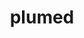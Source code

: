---
title: "plumed"
layout: cache
categories: [package, develop]
meta: {"compilers": ["gcc@11.4.0", "intel-oneapi-compilers@2025.1.0"], "num_specs": 31, "num_specs_by_stack": {"e4s": 9, "e4s-neoverse-v2": 10, "e4s-oneapi": 12, "root": 31}, "oss": ["ubuntu22.04"], "platforms": ["linux"], "stacks": ["e4s", "e4s-neoverse-v2", "e4s-oneapi", "root"], "targets": ["neoverse_v2", "x86_64_v3"], "versions": ["2.9.2"]}
spec_details: [{"compiler": "intel-oneapi-compilers@2025.1.0", "hash": "26fumonmhvk22uzhan77iixit7dqwwh7", "os": "ubuntu22.04", "platform": "linux", "size": "-", "stacks": ["e4s-oneapi", "root"], "target": "x86_64_v3", "variants": ["arrayfire=none", "build_system=autotools", "+gsl", "+mpi", "optional_modules:=all", "+shared"], "versions": ["2.9.2"]}, {"compiler": "gcc@11.4.0", "hash": "2h7gh5omfdy3aorr7xw2xvxztydy6wwf", "os": "ubuntu22.04", "platform": "linux", "size": "-", "stacks": ["e4s-neoverse-v2", "root"], "target": "neoverse_v2", "variants": ["arrayfire=none", "build_system=autotools", "+gsl", "+mpi", "optional_modules:=all", "+shared"], "versions": ["2.9.2"]}, {"compiler": "intel-oneapi-compilers@2025.1.0", "hash": "2ma6gqfwg4udihsf7qttbbihcxnph4sh", "os": "ubuntu22.04", "platform": "linux", "size": "-", "stacks": ["e4s-oneapi", "root"], "target": "x86_64_v3", "variants": ["arrayfire=none", "build_system=autotools", "+gsl", "+mpi", "optional_modules:=all", "+shared"], "versions": ["2.9.2"]}, {"compiler": "intel-oneapi-compilers@2025.1.0", "hash": "4ddqqjkol4kfkw5x3u4umxxf5w7ajg56", "os": "ubuntu22.04", "platform": "linux", "size": "-", "stacks": ["e4s-oneapi", "root"], "target": "x86_64_v3", "variants": ["arrayfire=none", "build_system=autotools", "+gsl", "+mpi", "optional_modules:=all", "+shared"], "versions": ["2.9.2"]}, {"compiler": "intel-oneapi-compilers@2025.1.0", "hash": "4dmyml6y45wpdfmzdvebk4enkqk6nm4z", "os": "ubuntu22.04", "platform": "linux", "size": "-", "stacks": ["e4s-oneapi", "root"], "target": "x86_64_v3", "variants": ["arrayfire=none", "build_system=autotools", "+gsl", "+mpi", "optional_modules:=all", "+shared"], "versions": ["2.9.2"]}, {"compiler": "gcc@11.4.0", "hash": "4ofi5einisyespt75kslz4oabvykrunw", "os": "ubuntu22.04", "platform": "linux", "size": "-", "stacks": ["e4s-neoverse-v2", "root"], "target": "neoverse_v2", "variants": ["arrayfire=none", "build_system=autotools", "+gsl", "+mpi", "optional_modules:=all", "+shared"], "versions": ["2.9.2"]}, {"compiler": "gcc@11.4.0", "hash": "5p3ssrhu3jncsnjksjv6qsymlmdec674", "os": "ubuntu22.04", "platform": "linux", "size": "-", "stacks": ["e4s-neoverse-v2", "root"], "target": "neoverse_v2", "variants": ["arrayfire=none", "build_system=autotools", "+gsl", "+mpi", "optional_modules:=all", "+shared"], "versions": ["2.9.2"]}, {"compiler": "intel-oneapi-compilers@2025.1.0", "hash": "6pp4sc45w63hdngrl2mbzus7rm75bbdl", "os": "ubuntu22.04", "platform": "linux", "size": "-", "stacks": ["e4s-oneapi", "root"], "target": "x86_64_v3", "variants": ["arrayfire=none", "build_system=autotools", "+gsl", "+mpi", "optional_modules:=all", "+shared"], "versions": ["2.9.2"]}, {"compiler": "intel-oneapi-compilers@2025.1.0", "hash": "ajph4qfiqo5ucj3kri5jhlwzloqnggi7", "os": "ubuntu22.04", "platform": "linux", "size": "-", "stacks": ["e4s-oneapi", "root"], "target": "x86_64_v3", "variants": ["arrayfire=none", "build_system=autotools", "+gsl", "+mpi", "optional_modules:=all", "+shared"], "versions": ["2.9.2"]}, {"compiler": "gcc@11.4.0", "hash": "ggvm6horcmazfuat3xrqb3kgozehu6gv", "os": "ubuntu22.04", "platform": "linux", "size": "-", "stacks": ["e4s", "root"], "target": "x86_64_v3", "variants": ["arrayfire=none", "build_system=autotools", "+gsl", "+mpi", "optional_modules:=all", "+shared"], "versions": ["2.9.2"]}, {"compiler": "gcc@11.4.0", "hash": "grckn463n32pbjkgmwa56uegpizluaex", "os": "ubuntu22.04", "platform": "linux", "size": "-", "stacks": ["e4s-neoverse-v2", "root"], "target": "neoverse_v2", "variants": ["arrayfire=none", "build_system=autotools", "+gsl", "+mpi", "optional_modules:=all", "+shared"], "versions": ["2.9.2"]}, {"compiler": "gcc@11.4.0", "hash": "gy7qttbl5fpxjv3lgubsyz3rmr5avv2w", "os": "ubuntu22.04", "platform": "linux", "size": "-", "stacks": ["e4s", "root"], "target": "x86_64_v3", "variants": ["arrayfire=none", "build_system=autotools", "+gsl", "+mpi", "optional_modules:=all", "+shared"], "versions": ["2.9.2"]}, {"compiler": "intel-oneapi-compilers@2025.1.0", "hash": "hgzxqphaetlflpv6bw2okuu6vdij5tus", "os": "ubuntu22.04", "platform": "linux", "size": "-", "stacks": ["e4s-oneapi", "root"], "target": "x86_64_v3", "variants": ["arrayfire=none", "build_system=autotools", "+gsl", "+mpi", "optional_modules:=all", "+shared"], "versions": ["2.9.2"]}, {"compiler": "gcc@11.4.0", "hash": "ilxv6ecnehq6fimeuxdipywnx352lnih", "os": "ubuntu22.04", "platform": "linux", "size": "-", "stacks": ["e4s", "root"], "target": "x86_64_v3", "variants": ["arrayfire=none", "build_system=autotools", "+gsl", "+mpi", "optional_modules:=all", "+shared"], "versions": ["2.9.2"]}, {"compiler": "gcc@11.4.0", "hash": "jdrqgkhcoco4pq67xpv32d6xi3nm2sqj", "os": "ubuntu22.04", "platform": "linux", "size": "-", "stacks": ["e4s-neoverse-v2", "root"], "target": "neoverse_v2", "variants": ["arrayfire=none", "build_system=autotools", "+gsl", "+mpi", "optional_modules:=all", "+shared"], "versions": ["2.9.2"]}, {"compiler": "gcc@11.4.0", "hash": "kfjzmqiil5ebh3ibodmqwpwhfy6o2eai", "os": "ubuntu22.04", "platform": "linux", "size": "-", "stacks": ["e4s", "root"], "target": "x86_64_v3", "variants": ["arrayfire=none", "build_system=autotools", "+gsl", "+mpi", "optional_modules:=all", "+shared"], "versions": ["2.9.2"]}, {"compiler": "gcc@11.4.0", "hash": "n42vzxnfv3hjsd7rb6jg6pil5durtjzs", "os": "ubuntu22.04", "platform": "linux", "size": "-", "stacks": ["e4s", "root"], "target": "x86_64_v3", "variants": ["arrayfire=none", "build_system=autotools", "+gsl", "+mpi", "optional_modules:=all", "+shared"], "versions": ["2.9.2"]}, {"compiler": "gcc@11.4.0", "hash": "nvmnouw4gllp4t434qve2vfjwpebcll6", "os": "ubuntu22.04", "platform": "linux", "size": "-", "stacks": ["e4s-neoverse-v2", "root"], "target": "neoverse_v2", "variants": ["arrayfire=none", "build_system=autotools", "+gsl", "+mpi", "optional_modules:=all", "+shared"], "versions": ["2.9.2"]}, {"compiler": "gcc@11.4.0", "hash": "of6voacq6bjmys3zppm4z5ym2b2a324q", "os": "ubuntu22.04", "platform": "linux", "size": "-", "stacks": ["e4s-neoverse-v2", "root"], "target": "neoverse_v2", "variants": ["arrayfire=none", "build_system=autotools", "+gsl", "+mpi", "optional_modules:=all", "+shared"], "versions": ["2.9.2"]}, {"compiler": "gcc@11.4.0", "hash": "rixnct43g4okpxaxsb7uzr3m5tzxv7ob", "os": "ubuntu22.04", "platform": "linux", "size": "-", "stacks": ["e4s", "root"], "target": "x86_64_v3", "variants": ["arrayfire=none", "build_system=autotools", "+gsl", "+mpi", "optional_modules:=all", "+shared"], "versions": ["2.9.2"]}, {"compiler": "intel-oneapi-compilers@2025.1.0", "hash": "sbbaawdzcccidpuwr4ppdunxzutvxkae", "os": "ubuntu22.04", "platform": "linux", "size": "-", "stacks": ["e4s-oneapi", "root"], "target": "x86_64_v3", "variants": ["arrayfire=none", "build_system=autotools", "+gsl", "+mpi", "optional_modules:=all", "+shared"], "versions": ["2.9.2"]}, {"compiler": "gcc@11.4.0", "hash": "spm5gxdwhhgrf7yljhfnuwcernefkkey", "os": "ubuntu22.04", "platform": "linux", "size": "-", "stacks": ["e4s", "root"], "target": "x86_64_v3", "variants": ["arrayfire=none", "build_system=autotools", "+gsl", "+mpi", "optional_modules:=all", "+shared"], "versions": ["2.9.2"]}, {"compiler": "intel-oneapi-compilers@2025.1.0", "hash": "sqgwnnvkumzoakbqjjraxiegtb7loolp", "os": "ubuntu22.04", "platform": "linux", "size": "-", "stacks": ["e4s-oneapi", "root"], "target": "x86_64_v3", "variants": ["arrayfire=none", "build_system=autotools", "+gsl", "+mpi", "optional_modules:=all", "+shared"], "versions": ["2.9.2"]}, {"compiler": "gcc@11.4.0", "hash": "udegpm3ajmwuphupa2w6kquhnsqohzvt", "os": "ubuntu22.04", "platform": "linux", "size": "-", "stacks": ["e4s-neoverse-v2", "root"], "target": "neoverse_v2", "variants": ["arrayfire=none", "build_system=autotools", "+gsl", "+mpi", "optional_modules:=all", "+shared"], "versions": ["2.9.2"]}, {"compiler": "intel-oneapi-compilers@2025.1.0", "hash": "utdxl6lodgazrbiqnpo2clzcmromstjf", "os": "ubuntu22.04", "platform": "linux", "size": "-", "stacks": ["e4s-oneapi", "root"], "target": "x86_64_v3", "variants": ["arrayfire=none", "build_system=autotools", "+gsl", "+mpi", "optional_modules:=all", "+shared"], "versions": ["2.9.2"]}, {"compiler": "intel-oneapi-compilers@2025.1.0", "hash": "w3t6o2eqoidhlxkal2sjb2mf3antsvt4", "os": "ubuntu22.04", "platform": "linux", "size": "-", "stacks": ["e4s-oneapi", "root"], "target": "x86_64_v3", "variants": ["arrayfire=none", "build_system=autotools", "+gsl", "+mpi", "optional_modules:=all", "+shared"], "versions": ["2.9.2"]}, {"compiler": "gcc@11.4.0", "hash": "we2vzytydfs4mugtwjwvfwwosgsf54cq", "os": "ubuntu22.04", "platform": "linux", "size": "-", "stacks": ["e4s", "root"], "target": "x86_64_v3", "variants": ["arrayfire=none", "build_system=autotools", "+gsl", "+mpi", "optional_modules:=all", "+shared"], "versions": ["2.9.2"]}, {"compiler": "gcc@11.4.0", "hash": "xerewffil4ten6ssv2nyqwmzdsqpn44m", "os": "ubuntu22.04", "platform": "linux", "size": "-", "stacks": ["e4s-neoverse-v2", "root"], "target": "neoverse_v2", "variants": ["arrayfire=none", "build_system=autotools", "+gsl", "+mpi", "optional_modules:=all", "+shared"], "versions": ["2.9.2"]}, {"compiler": "intel-oneapi-compilers@2025.1.0", "hash": "xffdaer5zxtqtjcd2nyq7uwhyw6ifbde", "os": "ubuntu22.04", "platform": "linux", "size": "-", "stacks": ["e4s-oneapi", "root"], "target": "x86_64_v3", "variants": ["arrayfire=none", "build_system=autotools", "+gsl", "+mpi", "optional_modules:=all", "+shared"], "versions": ["2.9.2"]}, {"compiler": "gcc@11.4.0", "hash": "xx3w7rr6fkicjri6d7xzgv4cmtfjblje", "os": "ubuntu22.04", "platform": "linux", "size": "-", "stacks": ["e4s-neoverse-v2", "root"], "target": "neoverse_v2", "variants": ["arrayfire=none", "build_system=autotools", "+gsl", "+mpi", "optional_modules:=all", "+shared"], "versions": ["2.9.2"]}, {"compiler": "gcc@11.4.0", "hash": "ybhtp4zmvtxorrowwdu5uwcg42zfcbk3", "os": "ubuntu22.04", "platform": "linux", "size": "-", "stacks": ["e4s", "root"], "target": "x86_64_v3", "variants": ["arrayfire=none", "build_system=autotools", "+gsl", "+mpi", "optional_modules:=all", "+shared"], "versions": ["2.9.2"]}]
---